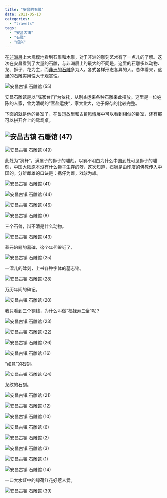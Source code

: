 ```yaml
---
title: "安昌的石雕"
date: 2011-05-13
categories: 
  - "travels"
tags: 
  - "安昌古镇"
  - "石雕"
  - "绍兴"
---
```


在[非洲展](https://www.jfsay.com/archives/185.html "奇趣非洲展")上大规模地看到石雕和木雕，对于非洲的雕刻艺术有了一点儿的了解。这次在安昌看到了大量的石雕，与非洲展上的最大的不同是，这里的石雕多以动物、龙、狮子、花为主，而[非洲的石雕](https://www.jfsay.com/archives/186.html "一百多年前的非洲什物")多为人，各式各样形态各异的人。总体看来，这里的石雕实用性大于观赏性。

![安昌古镇 石雕馆 (55)](images/5713235498_9dd7355797_z.jpg)

<!--more-->安昌石雕馆是以“陈家台门”为依托，从别处运来各种石雕来此摆放。这里是一位姓陈的人家，曾为清朝的“官盐运使”，家大业大，宅子保存的比较完整。

下面的就是他的卧室了，在[鲁迅故里](https://www.jfsay.com/archives/284.html "寻访周家台门")和[古镇风情展](https://www.jfsay.com/archives/286.html)中可以看到相似的卧室，还有那可以拼开合上的鸳鸯桌。

## ![安昌古镇 石雕馆 (47)](images/5713233090_834bc13d3c_z.jpg)

![安昌古镇 石雕馆 (49)](images/5712674321_970e0917ce_z.jpg)

此处为“狮轩”，满屋子的狮子的雕刻。以前不明白为什么中国到处可见狮子的雕刻，中国大陆原本没有什么狮子生存的呀。这次知道，石狮是由印度的佛教传入中国的。分辨雌雄的口诀是：携仔为雌，戏球为雄。

![安昌古镇 石雕馆 (41)](images/5712673537_c7ff3c12ca_z.jpg)

![安昌古镇 石雕馆 (44)](images/5713233574_f2b89c31bb_z.jpg)

![安昌古镇 石雕馆 (46)](images/5712673891_df8b6b73c5_z.jpg)

![安昌古镇 石雕馆 (8)](images/5713217228_e029d23abd_z.jpg)

三个石兽，辩不清是什么动物。

![安昌古镇 石雕馆 (43)](images/5712672261_9cb48939d3_z.jpg)

蔡元培题的墓碑，这个年代很近了。

![安昌古镇 石雕馆 (25)](images/5712671881_d691776fba_z.jpg)

一溜儿的碑刻，上书各种字体的墓志铭。

![安昌古镇 石雕馆 (28)](images/5712671645_aab3e55170_z.jpg)

万历年间的碑记。

![安昌古镇 石雕馆 (20)](images/5713215932_3a3020725f_z.jpg)

我只看到三个铜钱，为什么叫做“福禄寿三全”呢？

![安昌古镇 石雕馆 (23)](images/5713230830_7097859bf5_z.jpg)

![安昌古镇 石雕馆 (22)](images/5713229588_05812e5aed_z.jpg)

![安昌古镇 石雕馆 (26)](images/5713229788_449901c22a_z.jpg)

![安昌古镇 石雕馆 (16)](images/5713216124_5d2a66a5dd_z.jpg)

“如意”的石刻。

![安昌古镇 石雕馆 (24)](images/5713230364_4f9dd17f30_z.jpg)

龙纹的石刻。

![安昌古镇 石雕馆 (21)](images/5712654713_895efe6575_z.jpg)

![安昌古镇 石雕馆 (12)](images/5713218808_f328e30d0f_z.jpg)

![安昌古镇 石雕馆 (10)](images/5713218084_7d393a36d2_z.jpg)

![安昌古镇 石雕馆 (6)](images/5713217662_3032294204_z.jpg)

![安昌古镇 石雕馆 (2)](images/5713217390_2ca4eda25a_z.jpg)

![安昌古镇 石雕馆 (3)](images/5712656189_34887d4e9e_z.jpg)

![安昌古镇 石雕馆 (1)](images/5713216638_7e094ea9d4_z.jpg)

![安昌古镇 石雕馆 (14)](images/5713215046_98f6ae3f03_z.jpg)

一口大水缸中的绿荷红花好惹人爱。

![安昌古镇 石雕馆 (39)](images/5713231624_fd3751afaa_z.jpg)
